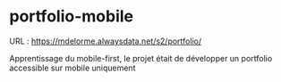 # portfolio-mobile

URL : https://mdelorme.alwaysdata.net/s2/portfolio/

Apprentissage du mobile-first, le projet était de développer un portfolio accessible sur mobile uniquement
